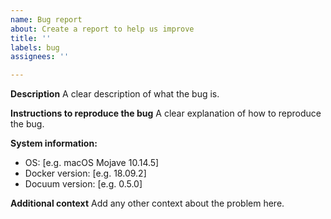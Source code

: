 ```yaml
---
name: Bug report
about: Create a report to help us improve
title: ''
labels: bug
assignees: ''

---
```


**Description**
A clear description of what the bug is.

**Instructions to reproduce the bug**
A clear explanation of how to reproduce the bug.

**System information:**
 - OS: [e.g. macOS Mojave 10.14.5]
 - Docker version: [e.g. 18.09.2]
 - Docuum version: [e.g. 0.5.0]

**Additional context**
Add any other context about the problem here.
